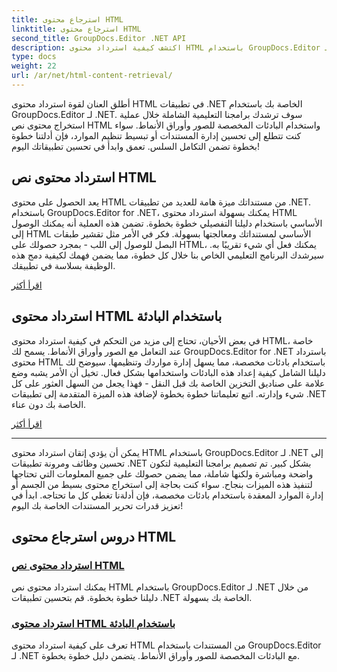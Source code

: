 ```yaml
---
title: استرجاع محتوى HTML
linktitle: استرجاع محتوى HTML
second_title: GroupDocs.Editor .NET API
description: اكتشف كيفية استرداد محتوى HTML باستخدام GroupDocs.Editor لـ .NET. تم تضمين أدلة خطوة بخطوة لاسترداد محتوى النص والبادئات المخصصة.
type: docs
weight: 22
url: /ar/net/html-content-retrieval/
---
```

أطلق العنان لقوة استرداد محتوى HTML في تطبيقات .NET الخاصة بك باستخدام GroupDocs.Editor لـ .NET. سوف ترشدك برامجنا التعليمية الشاملة خلال عملية استخراج محتوى نص HTML واستخدام البادئات المخصصة للصور وأوراق الأنماط. سواء كنت تتطلع إلى تحسين إدارة المستندات أو تبسيط تنظيم الموارد، فإن أدلتنا خطوة بخطوة تضمن التكامل السلس. تعمق وابدأ في تحسين تطبيقاتك اليوم!

## استرداد محتوى نص HTML

يعد الحصول على محتوى HTML من مستنداتك ميزة هامة للعديد من تطبيقات .NET. باستخدام GroupDocs.Editor for .NET، يمكنك بسهولة استرداد محتوى HTML الأساسي باستخدام دليلنا التفصيلي خطوة بخطوة. تضمن هذه العملية أنه يمكنك الوصول إلى HTML الأساسي لمستنداتك ومعالجتها بسهولة. فكر في الأمر مثل تقشير طبقات البصل للوصول إلى اللب - بمجرد حصولك على HTML، يمكنك فعل أي شيء تقريبًا به. سيرشدك البرنامج التعليمي الخاص بنا خلال كل خطوة، مما يضمن فهمك لكيفية دمج هذه الوظيفة بسلاسة في تطبيقك.

[اقرأ أكثر](./retrieve-html-body-content/)

## استرداد محتوى HTML باستخدام البادئة

في بعض الأحيان، تحتاج إلى مزيد من التحكم في كيفية استرداد محتوى HTML، خاصة عند التعامل مع الصور وأوراق الأنماط. يسمح لك GroupDocs.Editor for .NET باسترداد محتوى HTML باستخدام بادئات مخصصة، مما يسهل إدارة مواردك وتنظيمها. سيوضح لك دليلنا الشامل كيفية إعداد هذه البادئات واستخدامها بشكل فعال. تخيل أن الأمر يشبه وضع علامة على صناديق التخزين الخاصة بك قبل النقل - فهذا يجعل من السهل العثور على كل شيء وإدارته. اتبع تعليماتنا خطوة بخطوة لإضافة هذه الميزة المتقدمة إلى تطبيقات .NET الخاصة بك دون عناء.

[اقرأ أكثر](./retrieve-html-content-with-prefix/)

---

يمكن أن يؤدي إتقان استرداد محتوى HTML باستخدام GroupDocs.Editor لـ .NET إلى تحسين وظائف ومرونة تطبيقات .NET بشكل كبير. تم تصميم برامجنا التعليمية لتكون واضحة ومباشرة ولكنها شاملة، مما يضمن حصولك على جميع المعلومات التي تحتاجها لتنفيذ هذه الميزات بنجاح. سواء كنت بحاجة إلى استخراج محتوى بسيط من الجسم أو إدارة الموارد المعقدة باستخدام بادئات مخصصة، فإن أدلةنا تغطي كل ما تحتاجه. ابدأ في تعزيز قدرات تحرير المستندات الخاصة بك اليوم!
## دروس استرجاع محتوى HTML
### [استرداد محتوى نص HTML](./retrieve-html-body-content/)
يمكنك استرداد محتوى نص HTML باستخدام GroupDocs.Editor لـ .NET من خلال دليلنا خطوة بخطوة. قم بتحسين تطبيقات .NET الخاصة بك بسهولة.
### [استرداد محتوى HTML باستخدام البادئة](./retrieve-html-content-with-prefix/)
تعرف على كيفية استرداد محتوى HTML من المستندات باستخدام GroupDocs.Editor لـ .NET مع البادئات المخصصة للصور وأوراق الأنماط. يتضمن دليل خطوة بخطوة.